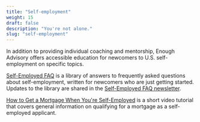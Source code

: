 ```yaml
---
title: "Self-employment"
weight: 15
draft: false
description: "You're not alone."
slug: "self-employment"
---
```


In addition to providing individual coaching and mentorship, Enough Advisory offers accessible education for newcomers to U.S. self-employment on specific topics.

[Self-Employed FAQ](https://www.selfemployedfaq.com) is a library of answers to frequently asked questions about self-employment, written for newcomers who are just getting started. Updates to the library are shared in the [Self-Employed FAQ newsletter](https://buttondown.email/sefaq?tag=enough).

[How to Get a Mortgage When You're Self-Employed](http://gum.co/self-employed-mortgage) is a short video tutorial that covers general information on qualifying for a mortgage as a self-employed applicant.